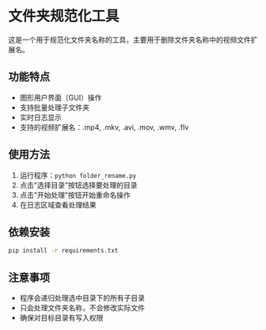 # 文件夹规范化工具

这是一个用于规范化文件夹名称的工具，主要用于删除文件夹名称中的视频文件扩展名。

## 功能特点

- 图形用户界面（GUI）操作
- 支持批量处理子文件夹
- 实时日志显示
- 支持的视频扩展名：.mp4, .mkv, .avi, .mov, .wmv, .flv

## 使用方法

1. 运行程序：`python folder_rename.py`
2. 点击"选择目录"按钮选择要处理的目录
3. 点击"开始处理"按钮开始重命名操作
4. 在日志区域查看处理结果

## 依赖安装

```bash
pip install -r requirements.txt
```

## 注意事项

- 程序会递归处理选中目录下的所有子目录
- 只会处理文件夹名称，不会修改实际文件
- 确保对目标目录有写入权限 